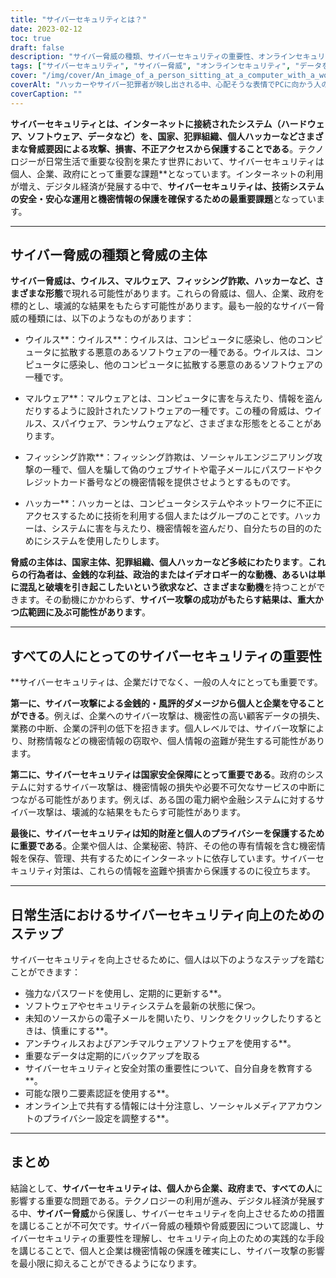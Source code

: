 ```yaml
---
title: "サイバーセキュリティとは？"
date: 2023-02-12
toc: true
draft: false
description: "サイバー脅威の種類、サイバーセキュリティの重要性、オンラインセキュリティを向上させるためのステップなど、サイバーセキュリティの基本を学ぶ。"
tags: ["サイバーセキュリティ", "サイバー脅威", "オンラインセキュリティ", "データを保護する", "ウイルス", "マルウェア", "フィッシング詐欺", "ハッカーズ", "ナショナルセキュリティ", "知的財産権", "個人のプライバシー"]
cover: "/img/cover/An_image_of_a_person_sitting_at_a_computer_with_a_worried_face.png"
coverAlt: "ハッカーやサイバー犯罪者が映し出される中、心配そうな表情でPCに向かう人のイメージで、サイバー脅威の危険性とサイバーセキュリティの重要性を表現しています"
coverCaption: ""
---
```


**サイバーセキュリティとは、インターネットに接続されたシステム（ハードウェア、ソフトウェア、データなど）を、国家、犯罪組織、個人ハッカーなどさまざまな脅威要因による攻撃、損害、不正アクセスから保護することである**。テクノロジーが日常生活で重要な役割を果たす世界において、サイバーセキュリティは個人、企業、政府にとって重要な課題**となっています。インターネットの利用が増え、デジタル経済が発展する中で、**サイバーセキュリティは、技術システムの安全・安心な運用と機密情報の保護を確保するための最重要課題**となっています。

______

## サイバー脅威の種類と脅威の主体

**サイバー脅威は、ウイルス、マルウェア、フィッシング詐欺、ハッカーなど、さまざまな形態**で現れる可能性があります。これらの脅威は、個人、企業、政府を標的とし、壊滅的な結果をもたらす可能性があります。最も一般的なサイバー脅威の種類には、以下のようなものがあります：

- ウイルス**：ウイルス**：ウイルスは、コンピュータに感染し、他のコンピュータに拡散する悪意のあるソフトウェアの一種である。ウイルスは、コンピュータに感染し、他のコンピュータに拡散する悪意のあるソフトウェアの一種です。

- マルウェア**：マルウェアとは、コンピュータに害を与えたり、情報を盗んだりするように設計されたソフトウェアの一種です。この種の脅威は、ウイルス、スパイウェア、ランサムウェアなど、さまざまな形態をとることがあります。

- フィッシング詐欺**：フィッシング詐欺は、ソーシャルエンジニアリング攻撃の一種で、個人を騙して偽のウェブサイトや電子メールにパスワードやクレジットカード番号などの機密情報を提供させようとするものです。

- ハッカー**：ハッカーとは、コンピュータシステムやネットワークに不正にアクセスするために技術を利用する個人またはグループのことです。ハッカーは、システムに害を与えたり、機密情報を盗んだり、自分たちの目的のためにシステムを使用したりします。

**脅威の主体は、国家主体、犯罪組織、個人ハッカーなど多岐にわたります**。**これらの行為者は、金銭的な利益、政治的またはイデオロギー的な動機、あるいは単に混乱と破壊を引き起こしたいという欲求など、さまざまな動機**を持つことができます。その動機にかかわらず、**サイバー攻撃の成功がもたらす結果は、重大かつ広範囲に及ぶ可能性があります**。

______

## すべての人にとってのサイバーセキュリティの重要性

**サイバーセキュリティは、企業だけでなく、一般の人々にとっても重要です。

**第一に、サイバー攻撃による金銭的・風評的ダメージから個人と企業を守ることができる**。例えば、企業へのサイバー攻撃は、機密性の高い顧客データの損失、業務の中断、企業の評判の低下を招きます。個人レベルでは、サイバー攻撃により、財務情報などの機密情報の窃取や、個人情報の盗難が発生する可能性があります。

**第二に、サイバーセキュリティは国家安全保障にとって重要である**。政府のシステムに対するサイバー攻撃は、機密情報の損失や必要不可欠なサービスの中断につながる可能性があります。例えば、ある国の電力網や金融システムに対するサイバー攻撃は、壊滅的な結果をもたらす可能性があります。

**最後に、サイバーセキュリティは知的財産と個人のプライバシーを保護するために重要である**。企業や個人は、企業秘密、特許、その他の専有情報を含む機密情報を保存、管理、共有するためにインターネットに依存しています。サイバーセキュリティ対策は、これらの情報を盗難や損害から保護するのに役立ちます。

______

## 日常生活におけるサイバーセキュリティ向上のためのステップ

サイバーセキュリティを向上させるために、個人は以下のようなステップを踏むことができます：

- 強力なパスワードを使用し、定期的に更新する**。
- ソフトウェアやセキュリティシステムを最新の状態に保つ。
- 未知のソースからの電子メールを開いたり、リンクをクリックしたりするときは、慎重にする**。
- アンチウィルスおよびアンチマルウェアソフトウェアを使用する**。
- 重要なデータは定期的にバックアップを取る
- サイバーセキュリティと安全対策の重要性について、自分自身を教育する**。
- 可能な限り二要素認証を使用する**。
- オンライン上で共有する情報には十分注意し、ソーシャルメディアアカウントのプライバシー設定を調整する**。


______
## まとめ

結論として、**サイバーセキュリティは、個人から企業、政府まで、すべての人**に影響する重要な問題である。テクノロジーの利用が進み、デジタル経済が発展する中、**サイバー脅威**から保護し、サイバーセキュリティを向上させるための措置を講じることが不可欠です。サイバー脅威の種類や脅威要因について認識し、サイバーセキュリティの重要性を理解し、セキュリティ向上のための実践的な手段を講じることで、個人と企業は機密情報の保護を確実にし、サイバー攻撃の影響を最小限に抑えることができるようになります。
